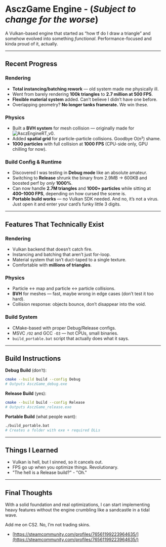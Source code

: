 # AsczGame Engine - (*Subject to change for the worse*)

A Vulkan-based engine that started as “how tf do I draw a triangle” and somehow evolved into something *functional*. Performance-focused and kinda proud of it, actually.

---

## Recent Progress

### Rendering

* **Total instancing/batching rework** — old system made me physically ill.
* Went from barely rendering **100k triangles** to **2.7 million at 500 FPS**.
* **Flexible material system** added. Can’t believe I didn’t have one before.
* Overlapping geometry? **No longer tanks framerate.** We win these.

### Physics

<!-- * Built a **BVH system** for mesh collision — originally made for *AsczEngineRT\_v0*, still holds up. -->
* Built a **BVH system** for mesh collision — originally made for ![AsczEngineRT_v0](https://github.com/Asciizzz/AsczEngineRT-v0).
* Added **spatial grid** for particle-particle collisions. Goodbye O(n²) shame.
* **1000 particles** with full collision at **1000 FPS** (CPU-side only, GPU chilling for now).

### Build Config & Runtime

* Discovered I was testing in **Debug mode** like an absolute amateur.
* Switching to **Release** shrunk the binary from 2.9MB → 600KB and boosted perf by *only* **1000%**.
* Can now handle **2.7M triangles** and **1000+ particles** while sitting at **400–1000 FPS**, depending on how cursed the scene is.
* **Portable build works** — no Vulkan SDK needed. And no, it’s not a virus. Just open it and enter your card’s funky little 3 digits.

---

## Features That Technically Exist

### Rendering

* Vulkan backend that doesn’t catch fire.
* Instancing and batching that aren’t just for-loop.
* Material system that isn’t duct-taped to a single texture.
* Comfortable with **millions of triangles**.

### Physics

* Particle ↔ map and particle ↔ particle collisions.
* **BVH** for meshes — fast, maybe wrong in edge cases (don’t test it too hard).
* Collision response: objects bounce, don’t disappear into the void.

### Build System

* CMake-based with proper Debug/Release configs.
* MSVC `/O2` and GCC `-O3` — hot CPUs, small binaries.
* `build_portable.bat` script that actually does what it says.

---

## Build Instructions

**Debug Build** (don’t):

```bash
cmake --build build --config Debug
# Outputs AsczGame_debug.exe
```

**Release Build** (yes):

```bash
cmake --build build --config Release
# Outputs AsczGame_release.exe
```

**Portable Build** (what people want):

```bash
./build_portable.bat
# Creates a folder with exe + required DLLs
```

---

## Things I Learned

* Vulkan is hell, but I sinned, so it cancels out.
* FPS go up when you optimize things. Revolutionary.
* "The hell is a Release build?" - "Oh."

---

## Final Thoughts

With a solid foundation and real optimizations, I can start implementing heavy features without the engine crumbling like a sandcastle in a tidal wave.

Add me on CS2. No, I’m not trading skins.
* [https://steamcommunity.com/profiles/76561199223964635/](https://steamcommunity.com/profiles/76561199223964635/)

